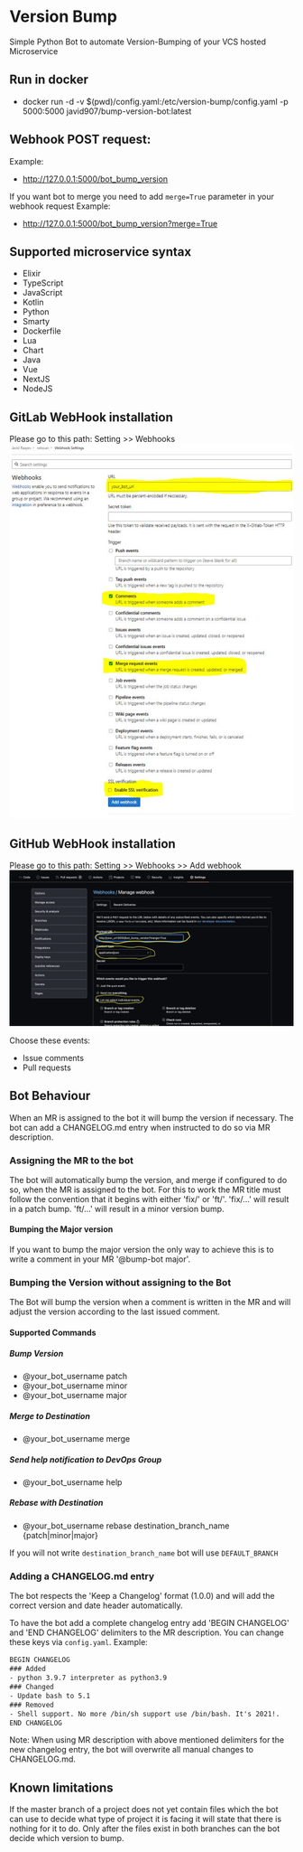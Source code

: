 # Version Bump
Simple Python Bot to automate Version-Bumping of your VCS hosted Microservice


## Run in docker
- docker run -d -v $(pwd)/config.yaml:/etc/version-bump/config.yaml -p 5000:5000 javid907/bump-version-bot:latest


## Webhook POST request:
Example:
  - http://127.0.0.1:5000/bot_bump_version

If you want bot to merge you need to add `merge=True` parameter in your webhook request
Example:
  - http://127.0.0.1:5000/bot_bump_version?merge=True


## Supported microservice syntax
- Elixir
- TypeScript
- JavaScript
- Kotlin
- Python
- Smarty
- Dockerfile
- Lua
- Chart
- Java
- Vue
- NextJS
- NodeJS

## GitLab WebHook installation

Please go to this path: Setting >> Webhooks
  ![plot](./doc/images/gitlab-webhook.jpeg)


## GitHub WebHook installation

Please go to this path: Setting >> Webhooks >> Add webhook
  ![plot](./doc/images/github-webhook.png)

Choose these events:
- Issue comments
- Pull requests

## Bot Behaviour
When an MR is assigned to the bot it will bump the version if necessary. The bot can add a CHANGELOG.md entry when
instructed to do so via MR description.

### Assigning the MR to the bot
The bot will automatically bump the version, and merge if configured to do so, when the MR is assigned
to the bot. For this to work the MR title must follow the convention that it begins with either 'fix/'
or 'ft/'. 'fix/...' will result in a patch bump. 'ft/...' will result in a minor version bump.

#### Bumping the Major version
If you want to bump the major version the only way to achieve this is to write a comment in your MR
'@bump-bot major'.

### Bumping the Version without assigning to the Bot
The Bot will bump the version when a comment is written in the MR and will adjust the version according
to the last issued comment.

#### Supported Commands
##### Bump Version
- @your_bot_username patch
- @your_bot_username minor
- @your_bot_username major

##### Merge to Destination
- @your_bot_username merge

##### Send help notification to DevOps Group
- @your_bot_username help

##### Rebase with Destination
- @your_bot_username rebase destination_branch_name {patch|minor|major}

If you will not write `destination_branch_name` bot will use `DEFAULT_BRANCH`

### Adding a CHANGELOG.md entry
The bot respects the 'Keep a Changelog' format (1.0.0) and will add the correct version and date header automatically.

To have the bot add a complete changelog entry add 'BEGIN CHANGELOG' and 'END CHANGELOG' delimiters to the MR description.
You can change these keys via `config.yaml`.
Example:
```
BEGIN CHANGELOG
### Added
- python 3.9.7 interpreter as python3.9
### Changed
- Update bash to 5.1
### Removed
- Shell support. No more /bin/sh support use /bin/bash. It's 2021!.
END CHANGELOG
```

Note: When using MR description with above mentioned delimiters for the new changelog entry, the bot will overwrite all manual changes to CHANGELOG.md.

## Known limitations
If the master branch of a project does not yet contain files which the bot can use to decide what type
of project it is facing it will state that there is nothing for it to do. Only after the files exist in
both branches can the bot decide which version to bump.
